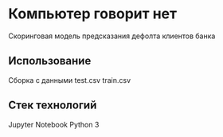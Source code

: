 # Компьютер говорит нет

Скоринговая модель предсказания дефолта клиентов банка

## Использование

Сборка с данными test.csv train.csv

## Стек технологий

Jupyter Notebook 
Python 3

